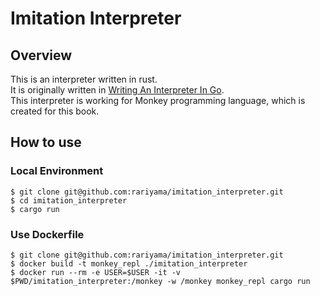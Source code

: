# Imitation Interpreter

## Overview
This is an interpreter written in rust.  
It is originally written in [Writing An Interpreter In Go](https://interpreterbook.com/#the-monkey-programming-language).  
This interpreter is working for Monkey programming language, which is created for this book.

## How to use
### Local Environment
```
$ git clone git@github.com:rariyama/imitation_interpreter.git
$ cd imitation_interpreter
$ cargo run
```

### Use Dockerfile
```
$ git clone git@github.com:rariyama/imitation_interpreter.git
$ docker build -t monkey_repl ./imitation_interpreter
$ docker run --rm -e USER=$USER -it -v $PWD/imitation_interpreter:/monkey -w /monkey monkey_repl cargo run
```

